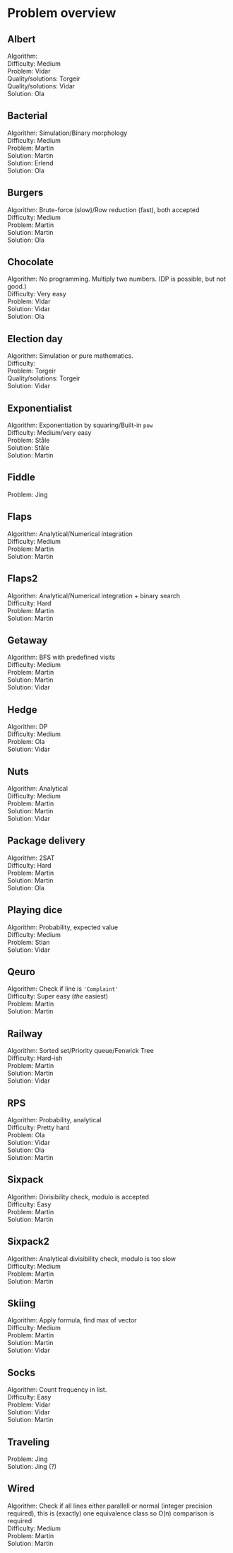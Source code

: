 # Problem overview

## Albert
Algorithm:  
Difficulty: Medium  
Problem: Vidar  
Quality/solutions: Torgeir  
Quality/solutions: Vidar  
Solution: Ola

## Bacterial
Algorithm: Simulation/Binary morphology  
Difficulty: Medium  
Problem: Martin  
Solution: Martin  
Solution: Erlend  
Solution: Ola

## Burgers
Algorithm: Brute-force (slow)/Row reduction (fast), both accepted  
Difficulty: Medium  
Problem: Martin  
Solution: Martin  
Solution: Ola

## Chocolate
Algorithm: No programming. Multiply two numbers. (DP is possible, but not good.)  
Difficulty: Very easy  
Problem: Vidar  
Solution: Vidar  
Solution: Ola

## Election day
Algorithm: Simulation or pure mathematics.  
Difficulty:  
Problem: Torgeir  
Quality/solutions: Torgeir  
Solution: Vidar

## Exponentialist
Algorithm: Exponentiation by squaring/Built-in `pow`  
Difficulty: Medium/very easy  
Problem: Ståle  
Solution: Ståle  
Solution: Martin

## Fiddle
Problem: Jing  

## Flaps
Algorithm: Analytical/Numerical integration  
Difficulty: Medium  
Problem: Martin  
Solution: Martin

## Flaps2
Algorithm: Analytical/Numerical integration + binary search  
Difficulty: Hard  
Problem: Martin  
Solution: Martin

## Getaway
Algorithm: BFS with predefined visits  
Difficulty: Medium  
Problem: Martin  
Solution: Martin  
Solution: Vidar

## Hedge
Algorithm: DP  
Difficulty: Medium  
Problem: Ola  
Solution: Vidar  

## Nuts
Algorithm: Analytical  
Difficulty: Medium  
Problem: Martin  
Solution: Martin  
Solution: Vidar

## Package delivery
Algorithm: 2SAT  
Difficulty: Hard  
Problem: Martin  
Solution: Martin  
Solution: Ola

## Playing dice
Algorithm: Probability, expected value  
Difficulty: Medium  
Problem: Stian  
Solution: Vidar

## Qeuro
Algorithm: Check if line is `'Complaint'`  
Difficulty: Super easy (_the_ easiest)  
Problem: Martin  
Solution: Martin

## Railway
Algorithm: Sorted set/Priority queue/Fenwick Tree  
Difficulty: Hard-ish  
Problem: Martin  
Solution: Martin  
Solution: Vidar

## RPS
Algorithm: Probability, analytical  
Difficulty: Pretty hard  
Problem: Ola  
Solution: Vidar  
Solution: Ola  
Solution: Martin

## Sixpack
Algorithm: Divisibility check, modulo is accepted  
Difficulty: Easy  
Problem: Martin  
Solution: Martin

## Sixpack2
Algorithm: Analytical divisibility check, modulo is too slow  
Difficulty: Medium  
Problem: Martin  
Solution: Martin

## Skiing
Algorithm: Apply formula, find max of vector  
Difficulty: Medium  
Problem: Martin  
Solution: Martin  
Solution: Vidar

## Socks
Algorithm: Count frequency in list.  
Difficulty: Easy  
Problem: Vidar  
Solution: Vidar  
Solution: Martin

## Traveling
Problem: Jing  
Solution: Jing (?)

## Wired
Algorithm: Check if all lines either parallell or normal (integer precision required), this is (exactly) one equivalence class so O(n) comparison is required  
Difficulty: Medium  
Problem: Martin  
Solution: Martin
